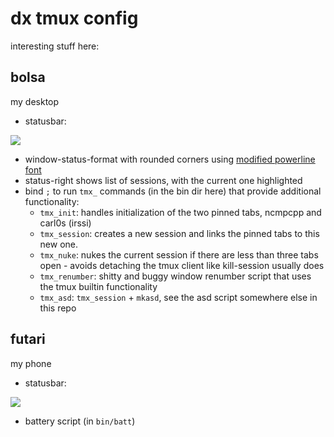 # dx tmux config

interesting stuff here:

## bolsa

my desktop

* statusbar:

![](http://dump.dequis.org/RzADi.png)

* window-status-format with rounded corners using [modified powerline font](http://dequis.org/PowerlineSymbols.otf)
* status-right shows list of sessions, with the current one highlighted
* bind `;` to run `tmx_` commands (in the bin dir here) that provide additional functionality:
    * `tmx_init`: handles initialization of the two pinned tabs, ncmpcpp and carl0s (irssi)
    * `tmx_session`: creates a new session and links the pinned tabs to this new one.
    * `tmx_nuke`: nukes the current session if there are less than three tabs open - avoids detaching the tmux client like kill-session usually does
    * `tmx_renumber`: shitty and buggy window renumber script that uses the tmux builtin functionality
    * `tmx_asd`: `tmx_session` + `mkasd`, see the asd script somewhere else in this repo

## futari

my phone

* statusbar:

![](http://dump.dequis.org/-D-6D.png)

* battery script (in `bin/batt`)

